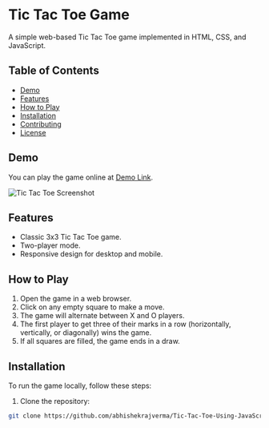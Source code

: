 # Tic Tac Toe Game

A simple web-based Tic Tac Toe game implemented in HTML, CSS, and JavaScript.

## Table of Contents
- [Demo](#demo)
- [Features](#features)
- [How to Play](#how-to-play)
- [Installation](#installation)
- [Contributing](#contributing)
- [License](#license)

## Demo
You can play the game online at [Demo Link](https://salmon-rianon-59.tiiny.site/).

![Tic Tac Toe Screenshot](/screenshots/screenshot.png)

## Features
- Classic 3x3 Tic Tac Toe game.
- Two-player mode.
- Responsive design for desktop and mobile.

## How to Play
1. Open the game in a web browser.
2. Click on any empty square to make a move.
3. The game will alternate between X and O players.
4. The first player to get three of their marks in a row (horizontally, vertically, or diagonally) wins the game.
5. If all squares are filled, the game ends in a draw.

## Installation
To run the game locally, follow these steps:

1. Clone the repository:

```bash
git clone https://github.com/abhishekrajverma/Tic-Tac-Toe-Using-JavaScript.git
